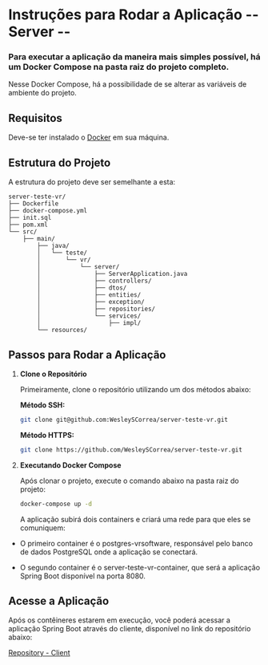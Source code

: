 # Instruções para Rodar a Aplicação -- Server --

### Para executar a aplicação da maneira mais simples possível, há um Docker Compose na pasta raiz do projeto completo.

Nesse Docker Compose, há a possibilidade de se alterar as variáveis de ambiente do projeto.

## Requisitos

Deve-se ter instalado o [Docker](https://docs.docker.com/get-docker/) em sua máquina.

## Estrutura do Projeto

A estrutura do projeto deve ser semelhante a esta:

```plaintext
server-teste-vr/
├── Dockerfile
├── docker-compose.yml
├── init.sql
├── pom.xml
└── src/
    ├── main/
        ├── java/
        │   └── teste/
        │       └── vr/
        │           └── server/
        │               ├── ServerApplication.java
        │               ├── controllers/
        │               ├── dtos/
        │               ├── entities/
        │               ├── exception/
        │               ├── repositories/
        │               └── services/
        │                   ├── impl/
        └── resources/

```

## Passos para Rodar a Aplicação

1. **Clone o Repositório**

   Primeiramente, clone o repositório utilizando um dos métodos abaixo:


   **Método SSH:**

   ```bash
   git clone git@github.com:WesleySCorrea/server-teste-vr.git
   ```

   **Método HTTPS:**
   
   ```bash
   git clone https://github.com/WesleySCorrea/server-teste-vr.git
   ```

2. **Executando Docker Compose**

   Após clonar o projeto, execute o comando abaixo na pasta raiz do projeto:

   ```bash
   docker-compose up -d
   ```
   
   A aplicação subirá dois containers e criará uma rede para que eles se comuniquem:

- O primeiro container é o postgres-vrsoftware, responsável pelo banco de dados PostgreSQL onde a aplicação se conectará.

- O segundo container é o server-teste-vr-container, que será a aplicação Spring Boot disponível na porta 8080.


## Acesse a Aplicação

Após os contêineres estarem em execução, você poderá acessar a aplicação Spring Boot através do cliente, disponível no link do repositório abaixo:

[Repository - Client](https://github.com/WesleySCorrea/client-teste-vr)

